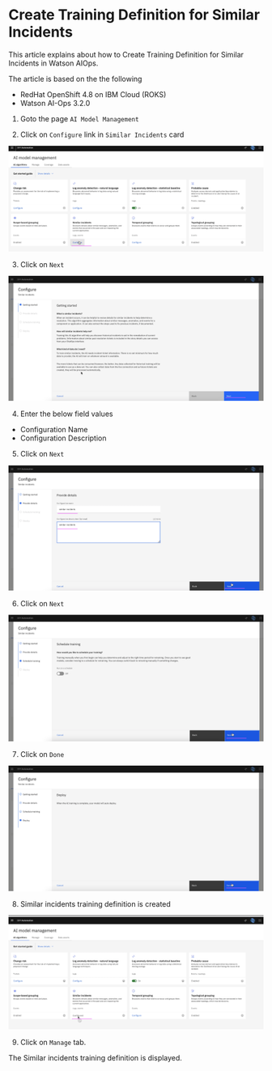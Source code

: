 # Create Training Definition for Similar Incidents

This article explains about how to Create Training Definition for Similar Incidents in Watson AIOps.

The article is based on the the following

- RedHat OpenShift 4.8 on IBM Cloud (ROKS)
- Watson AI-Ops 3.2.0


1. Goto the page `AI Model Management`

2. Click on `Configure` link in `Similar Incidents` card

![ServiceNow](./images/image-00002.png)

3. Click on `Next`

![ServiceNow](./images/image-00003.png)

4. Enter the below field values

- Configuration Name 
- Configuration Description 

5. Click on `Next` 

![ServiceNow](./images/image-00004.png)

6. Click on `Next` 

![ServiceNow](./images/image-00005.png)

7. Click on `Done` 

![ServiceNow](./images/image-00006.png)

8. Similar incidents training definition is created

![ServiceNow](./images/image-00007.png)

9. Click on `Manage` tab.

The Similar incidents  training definition is displayed.
